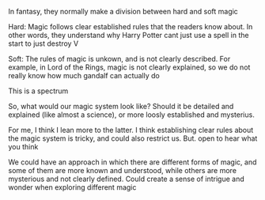 
In fantasy, they normally make a division between hard and soft magic

Hard: Magic follows clear established rules that the readers know about. In other words, they understand why Harry Potter cant just use a spell in the start to just destroy V

Soft: The rules of magic is unkown, and is not clearly described. For example, in Lord of the Rings, magic is not clearly explained, so we do not really know how much gandalf can actually do

This is a spectrum

So, what would our magic system look like? Should it be detailed and explained (like almost a science), or more loosly established and mysterius. 

For me, I think I lean more to the latter. I think establishing clear rules about the magic system is tricky, and could also restrict us. But. open to hear what you think


We could have an approach in which there are different forms of magic, and some of them are more known and understood, while others are more mysterious and not clearly defined. Could create a sense of intrigue and wonder when exploring different magic

